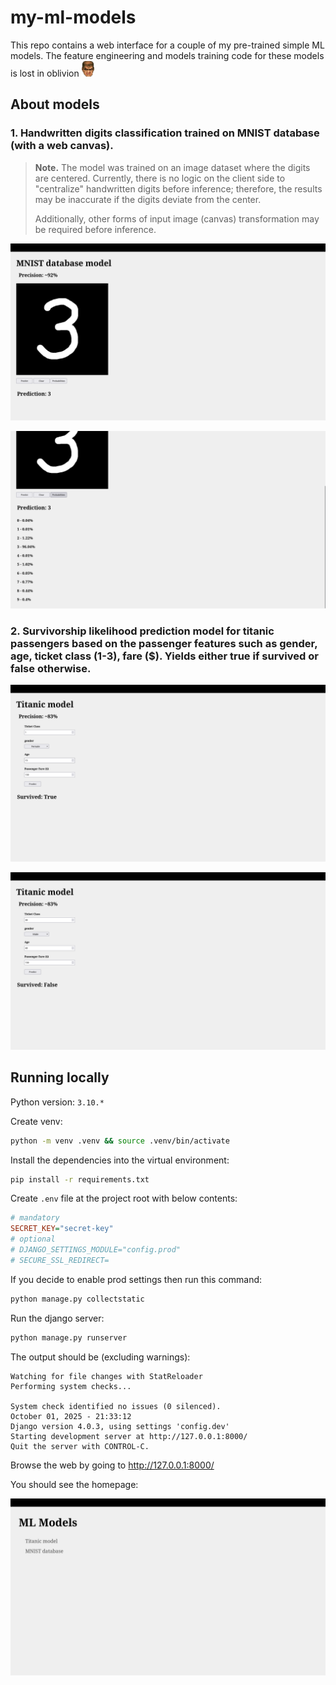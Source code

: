 # my-ml-models

This repo contains a web interface for a couple of my pre-trained simple ML models. The feature engineering and models training code for these models is lost in oblivion ![doomperson](docs/images/secret.png)


## About models

### 1. Handwritten digits classification trained on MNIST database (with a web canvas).
> **Note.**
> The model was trained on an image dataset where the digits are centered. Currently, there is no logic on the client side to "centralize" handwritten digits before inference; therefore, the results may be inaccurate if the digits deviate from the center.
> 
> Additionally, other forms of input image (canvas) transformation may be required before inference.

![docs/images/mnist_prediction_3.png](docs/images/mnist_prediction_3.png)

![docs/images/mnist_prediction_3_probabilities.png](docs/images/mnist_prediction_3_probabilities.png)


### 2. Survivorship likelihood prediction model for titanic passengers based on the passenger features such as gender, age, ticket class (1-3), fare ($). Yields either true if survived or false otherwise.

![docs/images/titanic_survived_true.png](docs/images/titanic_survived_true.png)

![docs/images/titanic_survived_false.png](docs/images/titanic_survived_false.png)



## Running locally
Python version: `3.10.*`

Create venv:
```bash
python -m venv .venv && source .venv/bin/activate
```

Install the dependencies into the virtual environment:
```bash
pip install -r requirements.txt
```

Create `.env` file at the project root with below contents:
```ini
# mandatory
SECRET_KEY="secret-key"
# optional
# DJANGO_SETTINGS_MODULE="config.prod"
# SECURE_SSL_REDIRECT=
```
If you decide to enable prod settings then run this command:
```bash
python manage.py collectstatic
```


Run the django server:
```bash
python manage.py runserver
```
The output should be (excluding warnings):
```
Watching for file changes with StatReloader
Performing system checks...

System check identified no issues (0 silenced).
October 01, 2025 - 21:33:12
Django version 4.0.3, using settings 'config.dev'
Starting development server at http://127.0.0.1:8000/
Quit the server with CONTROL-C.
```

Browse the web by going to http://127.0.0.1:8000/

You should see the homepage:

![docs/images/menu.png](docs/images/menu.png)

